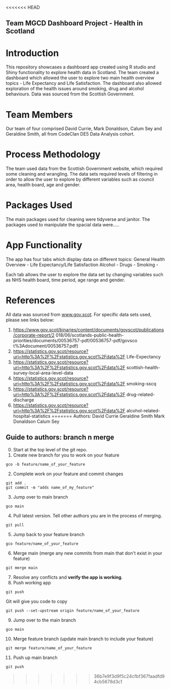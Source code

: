 <<<<<<< HEAD
## Team MGCD Dashboard Project - Health in Scotland

# Introduction
This repository showcases a dashboard app created using R studio and Shiny functionality to explore health data in Scotland.  The team created a dashboard which allowed the user to explore two main health overview topics - Life Expectancy and Life Satisfaction.  The dashboard also allowed exploration of the health issues around smoking, drug and alcohol behaviours.  Data was sourced from the Scottish Government.


# Team Members

Our team of four comprised David Currie, Mark Donaldson, Calum Sey and Geraldine Smith, all from CodeClan DE5 Data Analysis cohort.

# Process Methodology
The team used data from the Scottish Government website, which required some cleaning and wrangling. The data sets required levels of filtering in order to allow the user to explore by different variables such as council area, health board, age and gender.

# Packages Used
The main packages used for cleaning were tidyverse and janitor.  The packages used to manipulate the spacial data were.....

# App Functionality
The app has four tabs which display data on different topics:
General Health Overview - Life Expectancy/Life Satisfaction
Alcohol - 
Drugs - 
Smoking - 

Each tab allows the user to explore the data set by changing variables such as NHS health board, time period, age range and gender.

# References

All data was sourced from www.gov.scot.  For specific data sets used, please see links below:

1. https://www.gov.scot/binaries/content/documents/govscot/publications/corporate-report/2 018/06/scotlands-public-health-priorities/documents/00536757-pdf/00536757-pdf/govsco t%3Adocument/00536757.pdf​)
2. https://statistics.gov.scot/resource?uri=http%3A%2F%2Fstatistics.gov.scot%2Fdata%2F Life-Expectancy
3. https://statistics.gov.scot/resource?uri=http%3A%2F%2Fstatistics.gov.scot%2Fdata%2F scottish-health-survey-local-area-level-data
4. https://statistics.gov.scot/resource?uri=http%3A%2F%2Fstatistics.gov.scot%2Fdata%2F smoking-sscq
5. https://statistics.gov.scot/resource?uri=http%3A%2F%2Fstatistics.gov.scot%2Fdata%2F drug-related-discharge
6. https://statistics.gov.scot/resource?uri=http%3A%2F%2Fstatistics.gov.scot%2Fdata%2F alcohol-related-hospital-statistics
=======
Authors:
David Currie
Geraldine Smith
Mark Donaldson
Calum Sey

## Guide to authors: branch n merge

0. Start at the top level of the git repo.
1. Create new branch for you to work on your feature
```
gco -b feature/name_of_your_feature
```
2. Complete work on your feature and commit changes
```
git add .
git commit -m "adds name_of_my_feature"
```
3. Jump over to main branch
```
gco main
```
4. Pull latest version. Tell other authors you are in the process of merging.
```
git pull
```
5. Jump back to your feature branch
```
gco feature/name_of_your_feature
```
6. Merge main (merge any new commits from main that don't exist in your feature)
```
git merge main
```
7. Resolve any conflicts and **verify the app is working**. 
8. Push working app
```
git push
```
Git will give you code to copy
```
git push --set-upstream origin feature/name_of_your_feature
```
9. Jump over to the main branch
```
gco main
```
10. Merge feature branch (update main branch to include your feature)
```
git merge feature/name_of_your_feature
```
11. Push up main branch
```
git push
```
>>>>>>> 36b7e9f3d9f5c24cfbf367faadfd94cb5678d3c1
